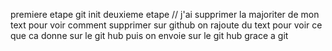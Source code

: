 premiere etape git init 
deuxieme etape // j'ai supprimer la majoriter de mon text pour voir comment supprimer sur github
on rajoute du text pour voir ce que ca donne sur le git hub puis on  envoie sur le git hub grace a git  